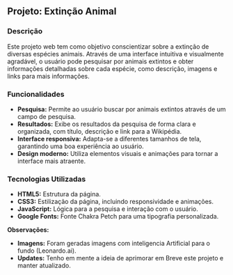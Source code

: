 ## Projeto: Extinção Animal

### Descrição
Este projeto web tem como objetivo conscientizar sobre a extinção de diversas espécies animais. Através de uma interface intuitiva e visualmente agradável, o usuário pode pesquisar por animais extintos e obter informações detalhadas sobre cada espécie, como descrição, imagens e links para mais informações.

### Funcionalidades
* **Pesquisa:** Permite ao usuário buscar por animais extintos através de um campo de pesquisa.
* **Resultados:** Exibe os resultados da pesquisa de forma clara e organizada, com título, descrição e link para a Wikipédia.
* **Interface responsiva:** Adapta-se a diferentes tamanhos de tela, garantindo uma boa experiência ao usuário.
* **Design moderno:** Utiliza elementos visuais e animações para tornar a interface mais atraente.

### Tecnologias Utilizadas
* **HTML5:** Estrutura da página.
* **CSS3:** Estilização da página, incluindo responsividade e animações.
* **JavaScript:** Lógica para a pesquisa e interação com o usuário.
* **Google Fonts:** Fonte Chakra Petch para uma tipografia personalizada.


**Observações:**
* **Imagens:** Foram geradas imagens com inteligencia Artificial para o fundo (Leonardo.ai).
* **Updates:** Tenho em mente a ideia de aprimorar em Breve este projeto e manter atualizado.
